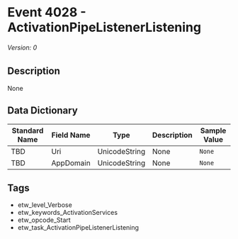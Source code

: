 # Event 4028 - ActivationPipeListenerListening
###### Version: 0

## Description
None

## Data Dictionary
|Standard Name|Field Name|Type|Description|Sample Value|
|---|---|---|---|---|
|TBD|Uri|UnicodeString|None|`None`|
|TBD|AppDomain|UnicodeString|None|`None`|

## Tags
* etw_level_Verbose
* etw_keywords_ActivationServices
* etw_opcode_Start
* etw_task_ActivationPipeListenerListening